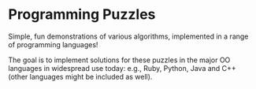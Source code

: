 Programming Puzzles
=================== 
 
Simple, fun demonstrations of various algorithms, implemented in a range of programming languages! 

The goal is to implement solutions for these puzzles in the major OO languages in widespread use today: e.g., Ruby, Python, Java and C++ (other languages might be included as well).